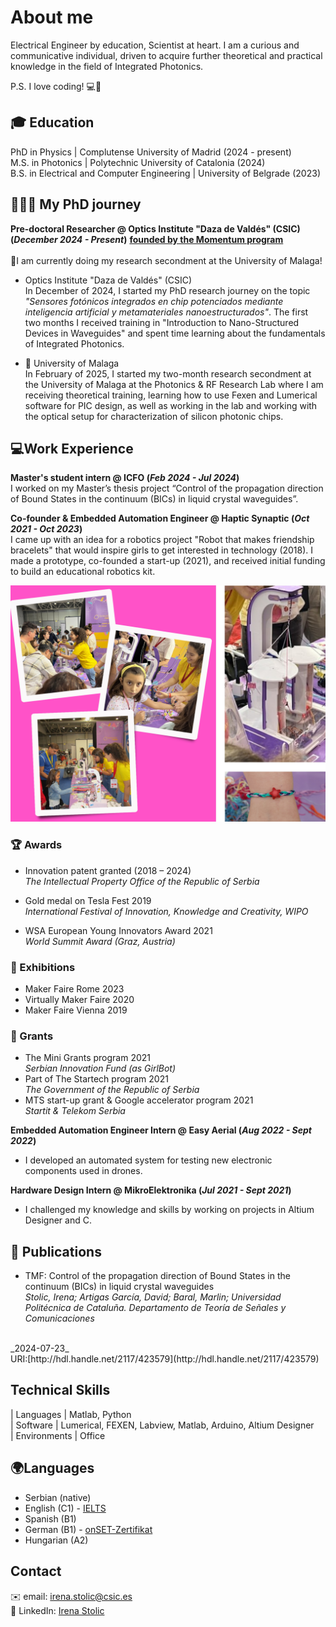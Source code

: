 


# About me 
Electrical Engineer by education, Scientist at heart. I am a curious and communicative individual, driven to acquire further theoretical and practical knowledge in the field of Integrated Photonics. <br>

P.S. I love coding! 💻🚀



## 🎓 Education 
PhD in Physics | Complutense University of Madrid (2024 - present)
<br>
M.S. in Photonics	| Polytechnic University of Catalonia  (2024)	 			       
B.S. in Electrical and Computer Engineering | University of Belgrade (2023)

## 👩🏻‍🔬 My PhD journey 


**Pre-doctoral Researcher  @ Optics Institute "Daza de Valdés" (CSIC)  (_December 2024 - Present_)**
**[founded by the Momentum program](chrome-extension://efaidnbmnnnibpcajpcglclefindmkaj/https://momentum.csic.es/wp-content/uploads/2024/08/AGO_CATALOGO_OPORTUNIDADES_MOMENTUM_ESP_web.pdf)**
<br> <br>
📍I am currently doing my research secondment at the University of Malaga!<br>

- Optics Institute "Daza de Valdés" (CSIC) <br>
In December of 2024, I started my PhD research journey on the topic _"Sensores fotónicos integrados en chip potenciados mediante inteligencia artificial y metamateriales nanoestructurados"_. The first two months I received training in "Introduction to Nano-Structured Devices in Waveguides" and spent time learning about the fundamentals of Integrated Photonics.<br>

- 📍 University of Malaga <br>
In February of 2025, I started my two-month research secondment at the University of Malaga at the Photonics & RF Research Lab where I am receiving theoretical training, learning how to use Fexen and Lumerical software for PIC design, as well as working in the lab and working with the optical setup for characterization of silicon photonic chips.<br> 



## 💻Work Experience


**Master's student intern @ ICFO (_Feb 2024 - Jul 2024_)** <br>
I worked on my Master’s thesis project “Control of the propagation direction of Bound States in the continuum (BICs) in liquid crystal waveguides”.

**Co-founder & Embedded Automation Engineer @ Haptic Synaptic (_Oct 2021 - Oct 2023_)** <br>
I came up with an idea for a robotics project "Robot that makes friendship bracelets" that would inspire girls to get interested in technology (2018). I made a prototype, co-founded a start-up (2021), and received initial funding to build an educational robotics kit.


![Image1](/assets/collage2.jpg)

### 🏆 Awards

- Innovation patent granted (2018 – 2024)  <br>
_The Intellectual Property Office of the Republic of Serbia_ <br>

- Gold medal on Tesla Fest 2019 <br>
_International Festival of Innovation, Knowledge and Creativity, WIPO_ <br>
- WSA European Young Innovators Award 2021 <br>
  _World Summit Award (Graz, Austria)_ <br>

### 🎉 Exhibitions
  - Maker Faire Rome 2023
  - Virtually Maker Faire 2020 
  - Maker Faire Vienna 2019

### 💫 Grants
  - The Mini Grants program 2021 <br>
    _Serbian Innovation Fund (as GirlBot)_ <br>
  - Part of The Startech program 2021 <br>
  _The Government of the Republic of Serbia_ <br>
  - MTS start-up grant & Google accelerator program 2021 <br>
  _Startit & Telekom Serbia_ <br>


**Embedded Automation Engineer Intern @ Easy Aerial (_Aug 2022 - Sept 2022_)**
- I developed an automated system for testing new electronic components used in drones.

**Hardware Design Intern @ MikroElektronika (_Jul 2021 - Sept 2021_)**
- I challenged my knowledge and skills by working on projects in Altium Designer and C. 


## 📖 Publications <br>
  
- TMF: Control of the propagation direction of Bound States in the continuum (BICs) in liquid crystal waveguides <br>
_Stolic, Irena; Artigas García, David; Baral, Marlin; Universidad Politécnica de Cataluña. Departamento de Teoría de Señales y Comunicaciones_
<br> 
_2024-07-23_ <br>
URI:[http://hdl.handle.net/2117/423579](http://hdl.handle.net/2117/423579)
<br>




## Technical Skills

| Languages    | Matlab, Python             
| Software     | Lumerical, FEXEN, Labview, Matlab, Arduino, Altium Designer                  
| Environments | Office                  
               

## 🌍Languages
- Serbian (native)
- English (C1) - [IELTS](https://drive.google.com/file/d/1GnqGDiYHMG9xGD1HpdwqdOKil8ZdTYOF/view)
- Spanish (B1)
- German (B1) - [onSET-Zertifikat](https://drive.google.com/file/d/1KtxoslggTkv_7oPD7mA_VbGN5T44iTmi/view)
- Hungarian (A2)


## Contact
✉️  email: irena.stolic@csic.es <br>
🔗 LinkedIn: [Irena Stolic](https://www.linkedin.com/in/irena-stolic-248010180/)


